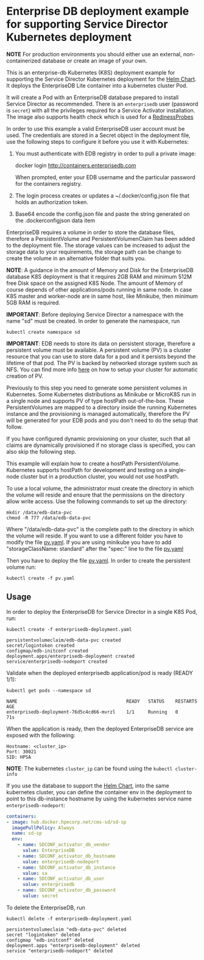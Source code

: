 # Enterprise DB deployment example for supporting Service Director Kubernetes deployment

**NOTE** For production environments you should either use an external, non-containerized database or create an image of your own.

This is an enterprise-db Kubernetes (K8S) deployment example for supporting the Service Director Kubernetes deployment for the [Helm Chart](/kubernetes/helm). It deploys the EnterpriseDB Lite container into a kubernetes cluster Pod.

It will create a Pod with an EnterpriseDB database prepared to install Service Director as recommended. There is an `enterprisedb` user (password is `secret`) with all the privileges required for a Service Activator installation. The image also supports health check which is used for a [RedinessProbes](https://kubernetes.io/docs/tasks/configure-pod-container/configure-liveness-readiness-probes/)

In order to use this example a valid EnterpriseDB user account must be used. The credentials are stored in a Secret object in the deployment file, use the following steps to configure it before you use it with Kubernetes:

1. You must authenticate with EDB registry in order to pull a private image:

    docker login http://containers.enterprisedb.com

    When prompted, enter your EDB username and the particular password for the containers registry.

2. The login process creates or updates a ~/.docker/config.json file that holds an authorization token.

3. Base64 encode the config.json file and paste the string generated on the .dockerconfigjson data item

EnterpriseDB requires a volume in order to store the database files, therefore a PersistentVolume and PersistentVolumenClaim has been added to the deployment file. The storage values can be increased to adjust the storage data to your requirements, the storage path can be change to create the volume in an alternative folder that suits you.

**NOTE**: A guidance in the amount of Memory and Disk for the EnterpriseDB database K8S deployment is that it requires 2GB RAM and minimum 512M free Disk space on the assigned K8S Node. The amount of Memory of course depends of other applications/pods running in same node. In case K8S master and worker-node are in same host, like Minikube, then minimum 5GB RAM is required.

**IMPORTANT**: Before deploying Service Director a namespace with the name "sd" must be created. In order to generate the namespace, run

    kubectl create namespace sd

**IMPORTANT**: EDB needs to store its data on persistent storage, therefore a persistent volume must be available. 
A persistent volume (PV) is a cluster resource that you can use to store data for a pod and it persists beyond the lifetime of that pod. The PV is backed by networked storage system such as  NFS. You can find more info [here](../../docs/PersistentVolumes.md) on how to setup your cluster for automatic creation of PV.

Previously to this step you need to generate some persistent volumes in Kubernetes. Some Kubernetes distributions as Minikube or MicroK8S run in a single node and supports PV of type hostPath out-of-the-box. These PersistentVolumes are mapped to a directory inside the running Kubernetes instance and the provisioning is managed automatically, therefore the PV will be generated for your EDB pods and you don't need to do the setup that follow.

If you have configured dynamic provisioning on your cluster, such that all claims are dynamically provisioned if no storage class is specified, you can also skip the following step.

This example will explain how to create a hostPath PersistentVolume. Kubernetes supports hostPath for development and testing on a single-node cluster but in a production cluster, you would not use hostPath.

To use a local volume, the administrator must create the directory in which the volume will reside and ensure that the permissions on the directory allow write access. Use the following commands to set up the directory:

    mkdir /data/edb-data-pvc
    chmod -R 777 /data/edb-data-pvc

Where "/data/edb-data-pvc" is the complete path to the directory in which the volume will reside. If you want to use a different folder you have to modify the file [pv.yaml](./pv.yaml).
If you are using minikube you have to add "storageClassName: standard" after the "spec:" line to the file [pv.yaml](./pv.yaml)

Then you have to deploy the file [pv.yaml](./pv.yaml). In order to create the persistent volume run:

    kubectl create -f pv.yaml

## Usage

In order to deploy the EnterpriseDB for Service Director in a single K8S Pod, run:

    kubectl create -f enterprisedb-deployment.yaml

```
persistentvolumeclaim/edb-data-pvc created
secret/logintoken created
configmap/edb-initconf created
deployment.apps/enterprisedb-deployment created
service/enterprisedb-nodeport created
```

Validate when the deployed enterprisedb application/pod is ready (READY 1/1):

    kubectl get pods --namespace sd

```
NAME                                        READY   STATUS    RESTARTS   AGE
enterprisedb-deployment-76d5c4cd66-mvrzl    1/1     Running   0          71s
```

When the application is ready, then the deployed EnterpriseDB service are exposed with the following:

```
Hostname: <cluster_ip>
Port: 30021
SID: HPSA
```

**NOTE**: The kubernetes `cluster_ip` can be found using the `kubectl cluster-info`

If you use the database to support the [Helm Chart](/kubernetes/helm), into the same kubernetes cluster, you can define the container env in the deployment to point to this db-instance hostname by using the kubernetes service name `enterprisedb-nodeport`:

```yaml
containers:
- image: hub.docker.hpecorp.net/cms-sd/sd-sp
  imagePullPolicy: Always
  name: sd-sp
  env:
    - name: SDCONF_activator_db_vendor
      value: EnterpriseDB
    - name: SDCONF_activator_db_hostname
      value: enterprisedb-nodeport
    - name: SDCONF_activator_db_instance
      value: sa
    - name: SDCONF_activator_db_user
      value: enterprisedb
    - name: SDCONF_activator_db_password
      value: secret
```

To delete the EnterpriseDB, run

    kubectl delete -f enterprisedb-deployment.yaml

```
persistentvolumeclaim "edb-data-pvc" deleted
secret "logintoken" deleted
configmap "edb-initconf" deleted
deployment.apps "enterprisedb-deployment" deleted
service "enterprisedb-nodeport" deleted
```
